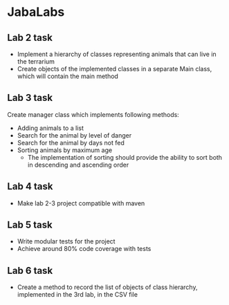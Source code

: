 # JabaLabs
## Lab 2 task
- Implement a hierarchy of classes representing animals that can live in the terrarium
- Create objects of the implemented classes in a separate Main class, which will contain the main method
## Lab 3 task
Create manager class which implements following methods:
- Adding animals to a list
- Search for the animal by level of danger
- Search for the animal by days not fed
- Sorting animals by maximum age
  - The implementation of sorting should provide the ability to sort both in descending and ascending order
## Lab 4 task
- Make lab 2-3 project compatible with maven
## Lab 5 task
- Write modular tests for the project
- Achieve around 80% code coverage with tests
## Lab 6 task
- Create a method to record the list of objects of class hierarchy, implemented in the 3rd lab, in the CSV file
